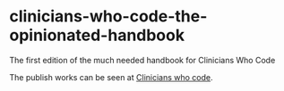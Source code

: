 # clinicians-who-code-the-opinionated-handbook
The first edition of the much needed handbook for Clinicians Who Code

The publish works can be seen at [Clinicians who code](www.clinicians-who-code.org). 
